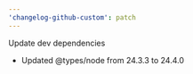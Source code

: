 ```yaml
---
'changelog-github-custom': patch
---
```


Update dev dependencies

- Updated @types/node from 24.3.3 to 24.4.0
